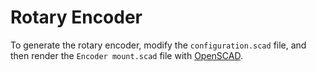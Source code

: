 # Rotary Encoder

To generate the rotary encoder, modify the `configuration.scad` file, and then render the `Encoder mount.scad` file with [OpenSCAD](http://www.openscad.org/).
